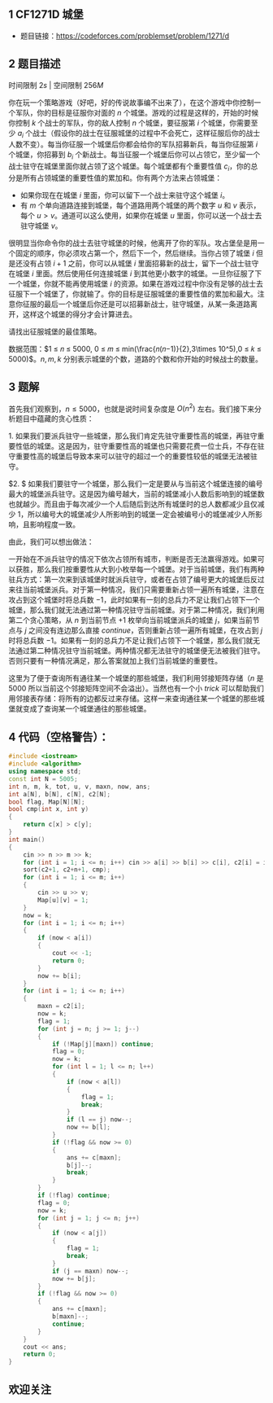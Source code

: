 ## 1 CF1271D 城堡
- 题目链接：https://codeforces.com/problemset/problem/1271/d

## 2 题目描述
时间限制 $2s$   |   空间限制 $256M$

你在玩一个策略游戏（好吧，好的传说故事编不出来了），在这个游戏中你控制一个军队，你的目标是征服你对面的 $n$ 个城堡。游戏的过程是这样的，开始的时候你控制 $k$ 个战士的军队，你的敌人控制 $n$ 个城堡，要征服第 $i$ 个城堡，你需要至少 $a_i$ 个战士（假设你的战士在征服城堡的过程中不会死亡，这样征服后你的战士人数不变）。每当你征服一个城堡后你都会给你的军队招募新兵，每当你征服第 $i$ 个城堡，你招募到 $b_i$ 个新战士。每当征服一个城堡后你可以占领它，至少留一个战士驻守在城堡里面你就占领了这个城堡。每个城堡都有个重要性值 $c_i$，你的总分是所有占领城堡的重要性值的累加和。你有两个方法来占领城堡：

- 如果你现在在城堡 $i$ 里面，你可以留下一个战士来驻守这个城堡 $i$。
- 有 $m$ 个单向道路连接到城堡，每个道路用两个城堡的两个数字 $u$ 和 $v$ 表示，每个 $u > v$。通道可以这么使用，如果你在城堡 $u$ 里面，你可以送一个战士去驻守城堡 $v$。

很明显当你命令你的战士去驻守城堡的时候，他离开了你的军队。攻占堡垒是用一个固定的顺序，你必须攻占第一个，然后下一个，然后继续。当你占领了城堡 $i$ 但是还没有占领 $i+1$ 之前，你可以从城堡 $i$ 里面招募新的战士，留下一个战士驻守在城堡 $i$ 里面。然后使用任何连接城堡 $i$ 到其他更小数字的城堡。一旦你征服了下一个城堡，你就不能再使用城堡 $i$ 的资源。如果在游戏过程中你没有足够的战士去征服下一个城堡了，你就输了。你的目标是征服城堡的重要性值的累加和最大。注意你征服的最后一个城堡后你还是可以招募新战士，驻守城堡，从某一条道路离开，这样这个城堡的得分才会计算进去。

请找出征服城堡的最佳策略。

数据范围：$1 ≤ 𝑛 ≤ 5000, 0 ≤ 𝑚 ≤ min(\frac{𝑛(𝑛−1)}{2},3\times 10^5),0 ≤ 𝑘 ≤ 5000)$。$n, m, k$ 分别表示城堡的个数，道路的个数和你开始的时候战士的数量。 

## 3 题解
首先我们观察到，$n \le 5000$，也就是说时间复杂度是 $O(n^2)$ 左右。我们接下来分析题目中蕴藏的贪心性质：

$1.$ 如果我们要派兵驻守一些城堡，那么我们肯定先驻守重要性高的城堡，再驻守重要性低的城堡。这是因为，驻守重要性高的城堡也只需要花费一位士兵，不存在驻守重要性高的城堡后导致本来可以驻守的超过一个的重要性较低的城堡无法被驻守。

$2. $ 如果我们要驻守一个城堡，那么我们一定是要从与当前这个城堡连接的编号最大的城堡派兵驻守。这是因为编号越大，当前的城堡减小人数后影响到的城堡数也就越少。而且由于每次减少一个人后随后到达所有城堡时的总人数都减少且仅减少 $1$，所以编号大的城堡减少人所影响到的城堡一定会被编号小的城堡减少人所影响，且影响程度一致。

由此，我们可以想出做法：

一开始在不派兵驻守的情况下依次占领所有城市，判断是否无法赢得游戏。如果可以获胜，那么我们按重要性从大到小枚举每一个城堡。对于当前城堡，我们有两种驻兵方式：第一次来到该城堡时就派兵驻守，或者在占领了编号更大的城堡后反过来往当前城堡派兵。对于第一种情况，我们只需要重新占领一遍所有城堡，注意在攻占到这个城堡时将总兵数 $-1$，此时如果有一刻的总兵力不足让我们占领下一个城堡，那么我们就无法通过第一种情况驻守当前城堡。对于第二种情况，我们利用第二个贪心策略，从 $n$ 到当前节点 $+1$ 枚举向当前城堡派兵的城堡 $j$，如果当前节点与 $j$ 之间没有连边那么直接 $continue$，否则重新占领一遍所有城堡，在攻占到 $j$ 时将总兵数 $-1$。如果有一刻的总兵力不足让我们占领下一个城堡，那么我们就无法通过第二种情况驻守当前城堡。两种情况都无法驻守的城堡便无法被我们驻守。否则只要有一种情况满足，那么答案就加上我们当前城堡的重要性。

这里为了便于查询所有通往某一个城堡的那些城堡，我们利用邻接矩阵存储（$n$ 是 $5000$ 所以当前这个邻接矩阵空间不会溢出）。当然也有一个小 $trick$ 可以帮助我们用邻接表存储：将所有的边都反过来存储。这样一来查询通往某一个城堡的那些城堡就变成了查询某一个城堡通往的那些城堡。

## 4 代码（空格警告）：

```c++
#include <iostream>
#include <algorithm>
using namespace std;
const int N = 5005;
int n, m, k, tot, u, v, maxn, now, ans;
int a[N], b[N], c[N], c2[N];
bool flag, Map[N][N];
bool cmp(int x, int y)
{
    return c[x] > c[y];
}
int main()
{
    cin >> n >> m >> k;
    for (int i = 1; i <= n; i++) cin >> a[i] >> b[i] >> c[i], c2[i] = i;
    sort(c2+1, c2+n+1, cmp);
    for (int i = 1; i <= m; i++)
    {
        cin >> u >> v;
        Map[u][v] = 1;
    }
    now = k;
    for (int i = 1; i <= n; i++)
    {
        if (now < a[i])
        {
            cout << -1;
            return 0;
        }
        now += b[i];
    }
    for (int i = 1; i <= n; i++)
    {
        maxn = c2[i];
        now = k;
        flag = 1;
        for (int j = n; j >= 1; j--)
        {
            if (!Map[j][maxn]) continue;
            flag = 0;
            now = k;
            for (int l = 1; l <= n; l++)
            {
                if (now < a[l])
                {
                    flag = 1;
                    break;
                }
                if (l == j) now--;
                now += b[l];
            }
            if (!flag && now >= 0)
            {
                ans += c[maxn];
                b[j]--;
                break;
            }
        }
        if (!flag) continue;
        flag = 0;
        now = k;
        for (int j = 1; j <= n; j++)
        {
            if (now < a[j])
            {
                flag = 1;
                break;
            }
            if (j == maxn) now--;
            now += b[j];
        }
        if (!flag && now >= 0)
        {
            ans += c[maxn];
            b[maxn]--;
            continue;
        }
    }
    cout << ans;
    return 0;
}
```

## 欢迎关注


